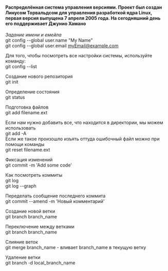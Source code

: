 #### Распределённая система управления версиями. Проект был создан Линусом Торвальдсом для управления разработкой ядра Linux, первая версия выпущена 7 апреля 2005 года. На сегодняшний день его поддерживает Джунио Хамано


*Задание имени и емейла*<br>
git config --global user.name "My Name"<br>
git config --global user.email myEmail@example.com<br>

Для того, чтобы посмотреть все настройки системы, используйте команду:<br>
git config --list<br>

Создание нового репозитория<br>
git init<br>

Определение состояния<br>
git status<br>

Подготовка файлов<br>
git add filename.ext<br>

Если нам нужно добавить все, что находится в директории, мы можем использовать<br>
git add -A<br>
Если же такое произошло изъять оттуда ошибочный файл можно при помощи команды<br>
git reset filename.ext<br>

Фиксация изменений<br>
git commit -m 'Add some code'<br>

Как посмотреть коммиты<br>
git log<br>
git log --graph<br>

Переделать сообщение последнего коммита<br>
git commit --amend -m 'Новый комментарий'<br>

Создание новой ветки<br>
git branch branch_name<br>

Переключение между ветками<br>
git branch branch_name<br>

Слияние веток<br>
git merge branch_name - вливает branch_name в текущую ветку<br>

Удаление ветки<br>
git branch -d local_branch_name<br>